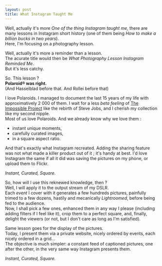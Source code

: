 ```yaml
---
layout: post
title: What Instagram Taught Me
---
```


Well, actually it's more _One of the thing Instagram taught me_, there are many lessons in Instagram short history (one of them being _How to make a billion bucks in two years_).  
Here, I'm focusing on a photography lesson.

Well, actually it's more a reminder than a lesson.  
The acurate title would then be _What Photography Lesson Instagram Reminded Me_.  
But it's less catchy.

So. This lesson ?  
**Polaroid® was right.**  
(And Hasselblad before that. And Rollei before that)

I love Polaroids. I managed to document the last 15 years of my life with approximatively 2 000 of them. I wait for a less _beta feeling_ of [The Impossible Project](http://www.the-impossible-project.com/) like the rebirth of Steve Jobs, and I cherish my collection like my second nipple.  
Most of us love Polaroids. And we already know why we love them :
* instant unique moments,
* carefully curated images,
* in a square aspect ratio.

And that's exactly what Instagram recreated. Adding the sharing feature was not what made a killer product out of it ; it's handy at best. I'd love Instagram the same if all it did was saving the pictures on my phone, or upload them to Flickr.

*_Instant, Curated, Square._*

So, how will I use this reknewed knowledge, then ?  
Well, I will apply it to the output stream of my DSLR.  
Each _event_ I cover with it generates a few hundreds pictures, painfully trimed to a few dozens, hastily and mecanically _Lightroomed_, before being fed to the audience.  
Now, I shall pick a few ones, enhanced them in any way I please (including adding filters if I feel like it), crop them to a perfect square, and, finally, delight the viewers (or not, but I don't care as long as I'm satisfied).  

Same lesson goes for the display of the pictures.  
Today, I present them via a private website, nicely ordered by events, each nicely ordered in a grid...  
The objective is much simpler: a constant feed of captioned pictures, one after the other, in the very same way Instagram presents them. 

*_Instant, Curated, Square._*